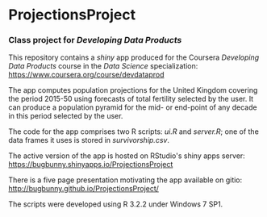 # ProjectionsProject
### Class project for _Developing Data Products_

This repository contains a _shiny_ app produced for the Coursera _Developing Data Products_ course in the _Data Science_ specialization: https://www.coursera.org/course/devdataprod

The app computes population projections for the United Kingdom covering the period 2015-50 using forecasts of total fertility selected by the user. It can produce a population pyramid for the mid- or end-point of any decade in this period selected by the user.

The code for the app comprises two R scripts: _ui.R_ and _server.R_; one of the data frames it uses is stored in _survivorship.csv_.

The active version of the app is hosted on RStudio's shiny apps server: https://bugbunny.shinyapps.io/ProjectionsProject

There is a five page presentation motivating the app available on gitio: http://bugbunny.github.io/ProjectionsProject/

The scripts were developed using R 3.2.2 under Windows 7 SP1.
